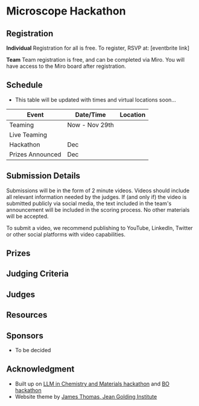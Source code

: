 # Microscope Hackathon

## Registration

**Individual**
Registration for all is free. To register, RSVP at: [eventbrite link]

**Team** 
Team registration is free, and can be completed via Miro. You will have access to the Miro board after registration. 

## Schedule
* This table will be updated with times and virtual locations soon...

| Event            | Date/Time        | Location |
| ---------------- | ---------------- | -------- |
| Teaming          | Now - Nov   29th |          |
| Live Teaming     |       |          |
| Hackathon        |       Dec        |
| Prizes Announced |       Dec        |


## Submission Details
Submissions will be in the form of 2 minute videos. Videos should include all relevant information needed by the judges. If (and only if) the video is submitted publicly via social media, the text included in the team's announcement will be included in the scoring process. No other materials will be accepted.

To submit a video, we recommend publishing to YouTube, LinkedIn, Twitter or other social platforms with video capabilities.

## Prizes


## Judging Criteria


## Judges



## Resources


## Sponsors
- To be decided


## Acknowledgment
- Built up on [LLM in Chemistry and Materials hackathon](https://materials-data-facility.github.io/llm-hackathon/registration/) and [BO hackathon](https://ac-bo-hackathon.github.io/)
- Website theme by [James Thomas, Jean Golding Institute](https://github.com/Jean-Golding-Institute/hackathon-template)